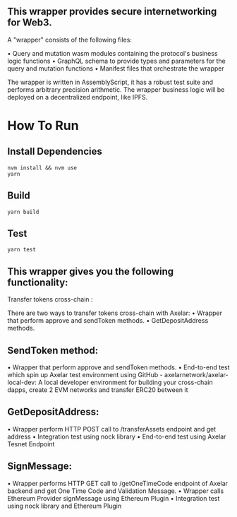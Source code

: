 
## This wrapper provides secure internetworking for Web3.

A "wrapper" consists of the following files:

• Query and mutation wasm modules containing the protocol's business logic functions
• GraphQL schema to provide types and parameters for the query and mutation functions
• Manifest files that orchestrate the wrapper


The wrapper is written in AssemblyScript, it has a robust test suite and performs arbitrary precision arithmetic. The wrapper business logic will be deployed on a decentralized endpoint, like IPFS.


# How To Run

## Install Dependencies
`nvm install && nvm use`  
`yarn`  

## Build
`yarn build`  

## Test
`yarn test` 

## This wrapper gives you the following functionality: 
Transfer tokens cross-chain : 

  There are two ways to transfer tokens cross-chain with Axelar:
 • Wrapper that perform approve and sendToken methods.
 • GetDepositAddress methods.


## SendToken method: 
 • Wrapper that perform approve and sendToken methods.
 • End-to-end test which spin up Axelar test environment using GitHub - axelarnetwork/axelar-local-dev:
   A local developer environment for building your cross-chain dapps,
   create 2 EVM networks and transfer ERC20 between it

## GetDepositAddress: 
  • Wrapper perform HTTP POST call to /transferAssets endpoint and get address
  • Integration test using nock library
  • End-to-end test using Axelar Tesnet Endpoint

## SignMessage:

  • Wrapper performs HTTP GET call to /getOneTimeCode endpoint of Axelar backend and get One Time Code and Validation Message.
  • Wrapper calls Ethereum Provider signMessage using Ethereum Plugin
  • Integration test using nock library and Ethereum Plugin
